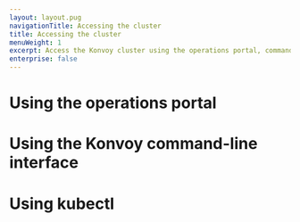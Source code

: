 ```yaml
---
layout: layout.pug
navigationTitle: Accessing the cluster
title: Accessing the cluster
menuWeight: 1
excerpt: Access the Konvoy cluster using the operations portal, command-line interface, or kubectl
enterprise: false
---
```


# Using the operations portal

# Using the Konvoy command-line interface

# Using kubectl